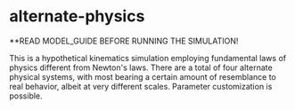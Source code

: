 # alternate-physics

**READ MODEL_GUIDE BEFORE RUNNING THE SIMULATION!

This is a hypothetical kinematics simulation employing fundamental laws
of physics different from Newton's laws. There are a total of four alternate
physical systems, with most bearing a certain amount of resemblance to real
behavior, albeit at very different scales. Parameter customization is possible.

